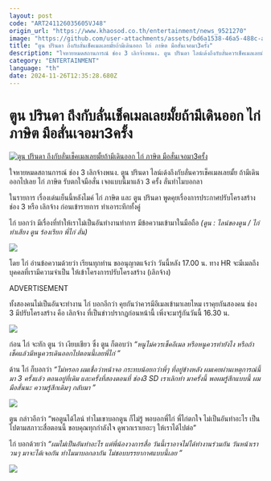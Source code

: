 ```yaml
---
layout: post
code: "ART241126035605VJ48"
origin_url: "https://www.khaosod.co.th/entertainment/news_9521270"
image: "https://github.com/user-attachments/assets/bd6a1538-46a5-488c-a9af-dd38cdfcfa5a"
title: "ตูน ปรินดา ถึงกับลั่นเช็คเมลเลยมั้ยถ้ามีเดินออก ไก่ ภาษิต มือสั่นเจอมา3ครั้ง"
description: "ใจหายหมดสถานการณ์ ช่อง 3 เลิกจ้างพนง. ตูน ปรินดา ไลน์เด้งถึงกับลั่นควรเช็คเมลเลยมั้ย ถ้ามีเดินออกไปเลย ไก่ ภาษิต รับตกใจมือสั่น เจอแบบนี้มาแล้ว 3 ครั้ง "
category: "ENTERTAINMENT"
language: "th"
date: 2024-11-26T12:35:28.680Z
---
```


# ตูน ปรินดา ถึงกับลั่นเช็คเมลเลยมั้ยถ้ามีเดินออก ไก่ ภาษิต มือสั่นเจอมา3ครั้ง

[![ตูน ปรินดา ถึงกับลั่นเช็คเมลเลยมั้ยถ้ามีเดินออก ไก่ ภาษิต มือสั่นเจอมา3ครั้ง](https://www.khaosod.co.th/wpapp/uploads/2024/11/toonkai2611679998.jpg "ตูน ปรินดา ถึงกับลั่นเช็คเมลเลยมั้ยถ้ามีเดินออก ไก่ ภาษิต มือสั่นเจอมา3ครั้ง")](https://www.khaosod.co.th/wpapp/uploads/2024/11/toonkai2611679998.jpg)

ใจหายหมดสถานการณ์ ช่อง 3 เลิกจ้างพนง. ตูน ปรินดา ไลน์เด้งถึงกับลั่นควรเช็คเมลเลยมั้ย ถ้ามีเดินออกไปเลย ไก่ ภาษิต รับตกใจมือสั่น เจอแบบนี้มาแล้ว 3 ครั้ง ลั่นทำไมบอกลา

ในรายการ เรื่องเด่นเย็นนี้หลังไมค์ ไก่ ภาษิต และ ตูน ปรินดา พูดคุยเรื่องการประกาศปรับโครงสร้าง ช่อง 3 หรือ เลิกจ้าง ก่อนเข้ารายการ ทำเอาระทึกทั้งคู่

ไก่ บอกว่า มีเรื่องที่ทำให้เราไม่เป็นอันทำงานทำการ มีข้อความเข้ามาในมือถือ _(ตูน : ไลน์ของตูน / ไก่ ทำเสียง ตูน ร้องเรียก พี่ไก่ ลั่น)_

[![](https://www.khaosod.co.th/wpapp/uploads/2024/11/toonkai2611672.jpg)](https://www.khaosod.co.th/wpapp/uploads/2024/11/toonkai2611672.jpg)

โดย ไก่ อ่านข้อความด้วยว่า เรียนทุกท่าน ขออนุญาตแจ้งว่า วันนี้หลัง 17.00 น. ทาง HR จะมีเมลถึงบุคคลที่เรามีความจำเป็น ให้เข้าโครงการปรับโครงสร้าง (เลิกจ้าง)

ADVERTISEMENT

ทั้งสองคนไม่เป็นอันจะทำงาน ไก่ บอกอีกว่า คุยกันว่าควรมีอีเมลเข้ามาเลยไหม เราคุยกันสองคน ช่อง 3 มีปรับโครงสร้าง คือ เลิกจ้าง ที่เป็นข่าวปรากฏก่อนหน้านี้ เพิ่งจะมารู้กันวันนี้ 16.30 น.

[![](https://www.khaosod.co.th/wpapp/uploads/2024/11/toonkai2611673.jpg)](https://www.khaosod.co.th/wpapp/uploads/2024/11/toonkai2611673.jpg)

ก่อน ไก่ จะทัก ตูน ว่า เงียบเชียว ซึ่ง ตูน ก็ตอบว่า _“หนูไม่ควรเช็คอีเมล หรือหนูควรทำยังไง หรือถ้าเช็คแล้วมีหนูควรเดินออกไปตอนนี้เลยพี่ไก่ ”_

ด้าน ไก่ ก็บอกว่า _“ไม่หรอก ผมเชื่อว่าหน้าจอ กระทบน้อยกว่าพี่ๆ ที่อยู่ข้างหลัง ผมเคยผ่านเหตุการณ์นี้มา 3 ครั้งแล้ว ตอนอยู่ที่เดิม และครั้งที่สองตอนที่ ช่อง3 SD เราเลิกทำ มาครั้งนี้ พอผมรู้สึกแบบนี้ ผมมือสั่นนะ ความรู้สึกเดิมๆ กลับมา ”_

[![](https://www.khaosod.co.th/wpapp/uploads/2024/11/toonkai2611674.jpg)](https://www.khaosod.co.th/wpapp/uploads/2024/11/toonkai2611674.jpg)

ตูน กล่าวอีกว่า “พอตูนได้ไลน์ ทำไมเขาบอกตูน ก็ไม่รู้ พอบอกพี่ไก่ พี่ไก่ตกใจ ไม่เป็นอันทำอะไร เป็นไปตามสภาวะสื่อตอนนี้ ขอบคุณทุกกำลังใจ ดูพวกเราเยอะๆ ให้เราได้ไปต่อ”

ไก่ บอกด้วยว่า _“ผมไม่เป็นอันทำอะไร แต่พี่น้องวงการสื่อ วันนี้เราอาจไม่ได้ทำงานร่วมกัน วันหน้าเราวนๆ มาจะได้เจอกัน ทำไมมาบอกลากัน ไม่ชอบบรรยากาศแบบนี้เลย ”_

[![](https://www.khaosod.co.th/wpapp/uploads/2024/11/toonkai2611675.jpg)](https://www.khaosod.co.th/wpapp/uploads/2024/11/toonkai2611675.jpg)